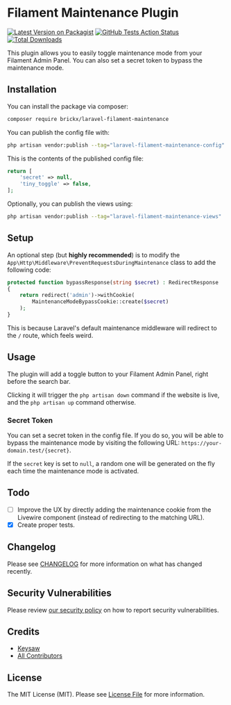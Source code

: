 # Filament Maintenance Plugin

[![Latest Version on Packagist](https://img.shields.io/packagist/v/brickx/laravel-filament-maintenance.svg?style=flat-square)](https://packagist.org/packages/brickx/laravel-filament-maintenance)
[![GitHub Tests Action Status](https://img.shields.io/github/actions/workflow/status/brickx/laravel-filament-maintenance/run-tests.yml?branch=main&label=tests&style=flat-square)](https://github.com/brickx/laravel-filament-maintenance/actions?query=workflow%3Arun-tests+branch%3Amain)
[![Total Downloads](https://img.shields.io/packagist/dt/brickx/laravel-filament-maintenance.svg?style=flat-square)](https://packagist.org/packages/brickx/laravel-filament-maintenance)

This plugin allows you to easily toggle maintenance mode from your Filament Admin Panel. You can also set a secret token to bypass the maintenance mode.

## Installation

You can install the package via composer:

```bash
composer require brickx/laravel-filament-maintenance
```

You can publish the config file with:

```bash
php artisan vendor:publish --tag="laravel-filament-maintenance-config"
```

This is the contents of the published config file:

```php
return [
    'secret' => null,
    'tiny_toggle' => false,
];
```

Optionally, you can publish the views using:

```bash
php artisan vendor:publish --tag="laravel-filament-maintenance-views"
```

## Setup

An optional step (but **highly recommended**) is to modify the `App\Http\Middleware\PreventRequestsDuringMaintenance` class to add the following code:

```php
protected function bypassResponse(string $secret) : RedirectResponse
{
    return redirect('admin')->withCookie(
        MaintenanceModeBypassCookie::create($secret)
    );
}
```

This is because Laravel's default maintenance middleware will redirect to the `/` route, which feels weird.

## Usage

The plugin will add a toggle button to your Filament Admin Panel, right before the search bar.

Clicking it will trigger the `php artisan down` command if the website is live, and the `php artisan up` command otherwise.

### Secret Token

You can set a secret token in the config file. If you do so, you will be able to bypass the maintenance mode by visiting the following URL: `https://your-domain.test/{secret}`.

If the `secret` key is set to `null`, a random one will be generated on the fly each time the maintenance mode is activated.

## Todo

- [ ] Improve the UX by directly adding the maintenance cookie from the Livewire component (instead of redirecting to the matching URL).
- [X] Create proper tests.

## Changelog

Please see [CHANGELOG](CHANGELOG.md) for more information on what has changed recently.

## Security Vulnerabilities

Please review [our security policy](../../security/policy) on how to report security vulnerabilities.

## Credits

- [Keysaw](https://github.com/Keysaw)
- [All Contributors](../../contributors)

## License

The MIT License (MIT). Please see [License File](LICENSE.md) for more information.
